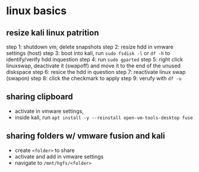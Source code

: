 # linux basics

## resize kali linux patrition

step 1: shutdown vm, delete snapshots
step 2: resize hdd in vmware settings (host)
step 3: boot into kali, run `sudo fsdisk -l` or `df -h` to identify/verify hdd inquestion
step 4: run `sudo gparted`
step 5: right click linuxswap, deactivate it (swapoff) and move it to the end of the unused diskspace
step 6: resice the hdd in question
step 7: reactivate linux swap (swapon)
step 8: click the checkmark to apply
step 9: verufy with `df -u`

## sharing clipboard

- activate in vmware settings,
- inside kali, run `apt install -y --reinstall open-vm-tools-desktop fuse`

## sharing folders w/ vmware fusion and kali

- create `<folder>` to share
- activate and add in vmware settings
- navigate to `/mnt/hgfs/<folder>`
